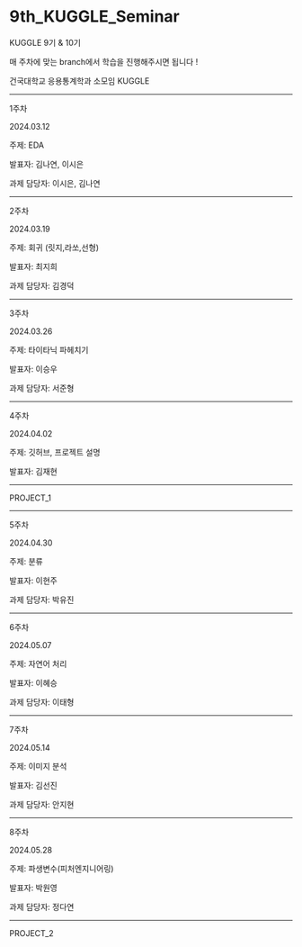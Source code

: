# 9th_KUGGLE_Seminar
KUGGLE 9기 &amp; 10기

매 주차에 맞는 branch에서 학습을 진행해주시면 됩니다 !


건국대학교 응용통계학과 소모임 KUGGLE

***

1주차

2024.03.12

주제: EDA 

발표자: 김나연, 이시은

과제 담당자: 이시은, 김나연

***

2주차

2024.03.19 

주제: 회귀 (릿지,라쏘,선형)

발표자: 최지희

과제 담당자: 김경덕

***

3주차

2024.03.26 

주제: 타이타닉 파헤치기

발표자: 이승우

과제 담당자: 서준형

***

4주차

2024.04.02 

주제: 깃허브, 프로젝트 설명 

발표자: 김재현

***

PROJECT_1

***

5주차

2024.04.30 

주제: 분류 

발표자: 이현주

과제 담당자: 박유진

***

6주차

2024.05.07 

주제: 자연어 처리 

발표자: 이혜승

과제 담당자: 이태형

***

7주차

2024.05.14 

주제: 이미지 분석 

발표자: 김선진

과제 담당자: 안지현 

***

8주차

2024.05.28

주제: 파생변수(피처엔지니어링)

발표자: 박원영

과제 담당자: 정다연

***

PROJECT_2


